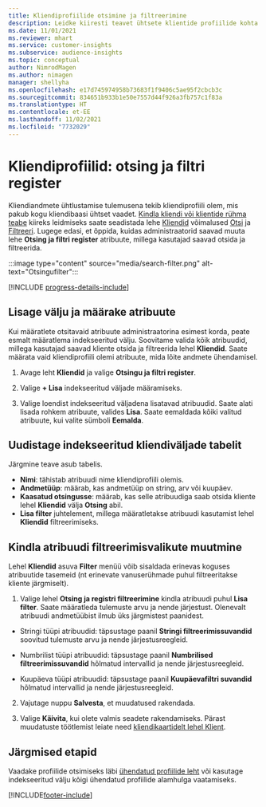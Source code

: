 ```yaml
---
title: Kliendiprofiilide otsimine ja filtreerimine
description: Leidke kiiresti teavet ühtsete klientide profiilide kohta ja filtreerige määratud atribuute.
ms.date: 11/01/2021
ms.reviewer: mhart
ms.service: customer-insights
ms.subservice: audience-insights
ms.topic: conceptual
author: NimrodMagen
ms.author: nimagen
manager: shellyha
ms.openlocfilehash: e17d745974958b73683f1f9406c5ae95f2cbcb3c
ms.sourcegitcommit: 834651b933b1e50e7557d44f926a3fb757c1f83a
ms.translationtype: HT
ms.contentlocale: et-EE
ms.lasthandoff: 11/02/2021
ms.locfileid: "7732029"
---
```

# <a name="customer-profiles-search--filter-index"></a>Kliendiprofiilid: otsing ja filtri register

Kliendiandmete ühtlustamise tulemusena tekib kliendiprofiili olem, mis pakub kogu kliendibaasi ühtset vaadet. [Kindla kliendi või klientide rühma teabe](customer-profiles.md) kiireks leidmiseks saate seadistada lehe [Kliendid](customer-profiles.md) võimalused [Otsi](customer-profiles.md) ja [Filtreeri](customer-profiles.md). Lugege edasi, et õppida, kuidas administraatorid saavad muuta lehe **Otsing ja filtri register** atribuute, millega kasutajad saavad otsida ja filtreerida.

   :::image type="content" source="media/search-filter.png" alt-text="Otsingufilter":::

[!INCLUDE [progress-details-include](../includes/progress-details-pane.md)]

## <a name="add-fields-and-specify-attributes"></a>Lisage välju ja määrake atribuute

Kui määratlete otsitavaid atribuute administraatorina esimest korda, peate esmalt määratlema indekseeritud välju. Soovitame valida kõik atribuudid, millega kasutajad saavad kliente otsida ja filtreerida lehel **Kliendid**. Saate määrata vaid kliendiprofiili olemi atribuute, mida lõite andmete ühendamisel.

1. Avage leht **Kliendid** ja valige **Otsingu ja filtri register**.

2. Valige **+ Lisa** indekseeritud väljade määramiseks.

3. Valige loendist indekseeritud väljadena lisatavad atribuudid. Saate alati lisada rohkem atribuute, valides **Lisa**. Saate eemaldada kõiki valitud atribuute, kui valite sümboli **Eemalda**.

## <a name="explore-the-indexed-customer-fields-table"></a>Uudistage indekseeritud kliendiväljade tabelit

Järgmine teave asub tabelis.

- **Nimi**: tähistab atribuudi nime kliendiprofiili olemis.
- **Andmetüüp**: määrab, kas andmetüüp on string, arv või kuupäev.
- **Kaasatud otsingusse**: määrab, kas selle atribuudiga saab otsida kliente lehel **Kliendid** välja **Otsing** abil.
- **Lisa filter** juhtelement, millega määratletakse atribuudi kasutamist lehel **Kliendid** filtreerimiseks.

## <a name="editing-filtering-options-for-a-given-attribute"></a>Kindla atribuudi filtreerimisvalikute muutmine

Lehel **Kliendid** asuva **Filter** menüü võib sisaldada erinevas koguses atribuutide tasemeid (nt erinevate vanuserühmade puhul filtreeritakse kliente järgmiselt).

1. Valige lehel **Otsing ja registri filtreerimine** kindla atribuudi puhul **Lisa filter**. Saate määratleda tulemuste arvu ja nende järjestust. Olenevalt atribuudi andmetüübist ilmub üks järgmistest paanidest.

- Stringi tüüpi atribuudid: täpsustage paanil **Stringi filtreerimissuvandid** soovitud tulemuste arvu ja nende järjestusreegleid.

- Numbrilist tüüpi atribuudid: täpsustage paanil **Numbrilised filtreerimissuvandid** hõlmatud intervallid ja nende järjestusreegleid.

- Kuupäeva tüüpi atribuudid: täpsustage paanil **Kuupäevafiltri suvandid** hõlmatud intervallid ja nende järjestusreegleid.

2. Vajutage nuppu **Salvesta**, et muudatused rakendada.

3. Valige **Käivita**, kui olete valmis seadete rakendamiseks. Pärast muudatuste töötlemist leiate need [kliendikaartidelt lehel Klient](customer-profiles.md). 

## <a name="next-steps"></a>Järgmised etapid

Vaadake profiilide otsimiseks läbi [ühendatud profiilide leht](customer-profiles.md) või kasutage indekseeritud välju kõigi ühendatud profiilide alamhulga vaatamiseks.


[!INCLUDE[footer-include](../includes/footer-banner.md)]
